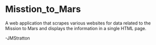 # Misstion_to_Mars
A web application that scrapes various websites for data related to the Mission to Mars and displays the information in a single HTML page. 

-JMStratton

